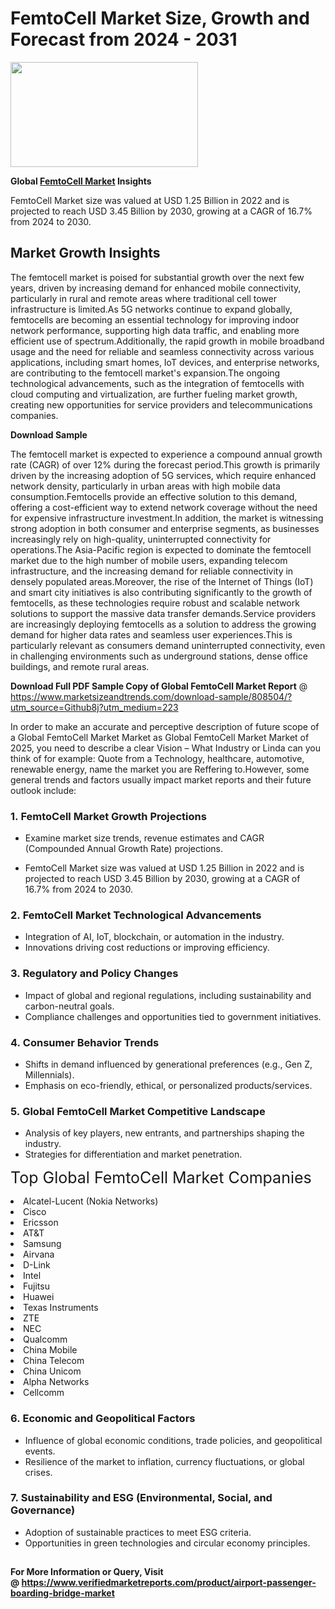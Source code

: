 <H1>FemtoCell Market Size, Growth and Forecast from 2024 - 2031</H1><img class="aligncenter size-medium wp-image-584254" src="https://thirdeyenews.in/wp-content/uploads/2024/09/Global-Market-Research-300x168.jpeg" alt="" width="300" height="168" /><p><strong>Global&nbsp;<a href="https://www.marketsizeandtrends.com/download-sample/808504/?utm_source=Github8j?utm_medium=223">FemtoCell Market</a> Insights</strong></p><p>FemtoCell Market size was valued at USD 1.25 Billion in 2022 and is projected to reach USD 3.45 Billion by 2030, growing at a CAGR of 16.7% from 2024 to 2030.</p><p><h2>Market Growth Insights</h2> <p>The femtocell market is poised for substantial growth over the next few years, driven by increasing demand for enhanced mobile connectivity, particularly in rural and remote areas where traditional cell tower infrastructure is limited.As 5G networks continue to expand globally, femtocells are becoming an essential technology for improving indoor network performance, supporting high data traffic, and enabling more efficient use of spectrum.Additionally, the rapid growth in mobile broadband usage and the need for reliable and seamless connectivity across various applications, including smart homes, IoT devices, and enterprise networks, are contributing to the femtocell market's expansion.The ongoing technological advancements, such as the integration of femtocells with cloud computing and virtualization, are further fueling market growth, creating new opportunities for service providers and telecommunications companies.</p> <p><strong>Download Sample</strong></p> <p>The femtocell market is expected to experience a compound annual growth rate (CAGR) of over 12% during the forecast period.This growth is primarily driven by the increasing adoption of 5G services, which require enhanced network density, particularly in urban areas with high mobile data consumption.Femtocells provide an effective solution to this demand, offering a cost-efficient way to extend network coverage without the need for expensive infrastructure investment.In addition, the market is witnessing strong adoption in both consumer and enterprise segments, as businesses increasingly rely on high-quality, uninterrupted connectivity for operations.The Asia-Pacific region is expected to dominate the femtocell market due to the high number of mobile users, expanding telecom infrastructure, and the increasing demand for reliable connectivity in densely populated areas.Moreover, the rise of the Internet of Things (IoT) and smart city initiatives is also contributing significantly to the growth of femtocells, as these technologies require robust and scalable network solutions to support the massive data transfer demands.Service providers are increasingly deploying femtocells as a solution to address the growing demand for higher data rates and seamless user experiences.This is particularly relevant as consumers demand uninterrupted connectivity, even in challenging environments such as underground stations, dense office buildings, and remote rural areas.</p> <p><span class=""><strong>Download Full PDF Sample Copy of Global FemtoCell Market Report</strong> @ <a href="https://www.marketsizeandtrends.com/download-sample/808504/?utm_source=Github8j?utm_medium=223" target="_blank">https://www.marketsizeandtrends.com/download-sample/808504/?utm_source=Github8j?utm_medium=223</a></span></p><p>In order to make an accurate and perceptive description of future scope of a Global&nbsp;FemtoCell Market Market as Global&nbsp;FemtoCell Market Market of 2025, you need to describe a clear Vision &ndash; What Industry or Linda can you think of for example: Quote from a Technology, healthcare, automotive, renewable energy, name the market you are Reffering to.However, some general trends and factors usually impact market reports and their future outlook include:</p><h3>1.&nbsp;<strong>FemtoCell Market Growth Projections</strong></h3><ul><li>Examine market size trends, revenue estimates and CAGR (Compounded Annual Growth Rate) projections.</li><li><p>FemtoCell Market size was valued at USD 1.25 Billion in 2022 and is projected to reach USD 3.45 Billion by 2030, growing at a CAGR of 16.7% from 2024 to 2030.</p></li></ul><h3>2.&nbsp;<strong>FemtoCell Market Technological Advancements</strong></h3><ul><li>Integration of AI, IoT, blockchain, or automation in the industry.</li><li>Innovations driving cost reductions or improving efficiency.</li></ul><h3>3.&nbsp;<strong>Regulatory and Policy Changes</strong></h3><ul><li>Impact of global and regional regulations, including sustainability and carbon-neutral goals.</li><li>Compliance challenges and opportunities tied to government initiatives.</li></ul><h3>4.&nbsp;<strong>Consumer Behavior Trends</strong></h3><ul><li>Shifts in demand influenced by generational preferences (e.g., Gen Z, Millennials).</li><li>Emphasis on eco-friendly, ethical, or personalized products/services.</li></ul><h3>5.&nbsp;<strong>Global FemtoCell Market Competitive Landscape</strong></h3><ul><li>Analysis of key players, new entrants, and partnerships shaping the industry.</li><li>Strategies for differentiation and market penetration.</li></ul><p data-pm-slice="1 1 []"><span style="color: inherit; font-family: inherit; font-size: 25px;">Top Global FemtoCell Market Companies</span></p><div class="" data-test-id=""><p><li>Alcatel-Lucent (Nokia Networks)</li><li> Cisco</li><li> Ericsson</li><li> AT&T</li><li> Samsung</li><li> Airvana</li><li> D-Link</li><li> Intel</li><li> Fujitsu</li><li> Huawei</li><li> Texas Instruments</li><li> ZTE</li><li> NEC</li><li> Qualcomm</li><li> China Mobile</li><li> China Telecom</li><li> China Unicom</li><li> Alpha Networks</li><li> Cellcomm</li></p></div><h3>6.&nbsp;<strong>Economic and Geopolitical Factors</strong></h3><ul><li>Influence of global economic conditions, trade policies, and geopolitical events.</li><li>Resilience of the market to inflation, currency fluctuations, or global crises.</li></ul><h3>7.&nbsp;<strong>Sustainability and ESG (Environmental, Social, and Governance)</strong></h3><ul><li>Adoption of sustainable practices to meet ESG criteria.</li><li>Opportunities in green technologies and circular economy principles.</li></ul><h2><strong style="font-size: 14px;">For More Information or Query, Visit @&nbsp;</strong><a style="background-color: #ffffff; font-size: 14px;" href="https://www.marketsizeandtrends.com/report/femtocell-market/" target="_blank">https://www.verifiedmarketreports.com/product/airport-passenger-boarding-bridge-market</a></h2>